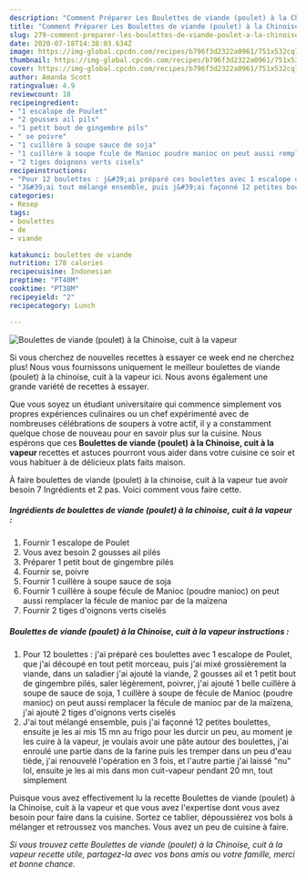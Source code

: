```yaml
---
description: "Comment Préparer Les Boulettes de viande (poulet) à la Chinoise, cuit à la vapeur"
title: "Comment Préparer Les Boulettes de viande (poulet) à la Chinoise, cuit à la vapeur"
slug: 279-comment-preparer-les-boulettes-de-viande-poulet-a-la-chinoise-cuit-a-la-vapeur
date: 2020-07-18T14:38:03.634Z
image: https://img-global.cpcdn.com/recipes/b796f3d2322a0961/751x532cq70/boulettes-de-viande-poulet-a-la-chinoise-cuit-a-la-vapeur-photo-principale-de-la-recette.jpg
thumbnail: https://img-global.cpcdn.com/recipes/b796f3d2322a0961/751x532cq70/boulettes-de-viande-poulet-a-la-chinoise-cuit-a-la-vapeur-photo-principale-de-la-recette.jpg
cover: https://img-global.cpcdn.com/recipes/b796f3d2322a0961/751x532cq70/boulettes-de-viande-poulet-a-la-chinoise-cuit-a-la-vapeur-photo-principale-de-la-recette.jpg
author: Amanda Scott
ratingvalue: 4.9
reviewcount: 10
recipeingredient:
- "1 escalope de Poulet"
- "2 gousses ail pils"
- "1 petit bout de gingembre pils"
- " se poivre"
- "1 cuillère à soupe sauce de soja"
- "1 cuillère à soupe fcule de Manioc poudre manioc on peut aussi remplacer la fcule de manioc par de la mazena"
- "2 tiges doignons verts cisels"
recipeinstructions:
- "Pour 12 boulettes : j&#39;ai préparé ces boulettes avec 1 escalope de Poulet, que j&#39;ai découpé en tout petit morceau, puis j&#39;ai mixé grossièrement la viande, dans un saladier j&#39;ai ajouté la viande, 2 gousses ail et 1 petit bout de gingembre pilés, saler légèrement, poivrer, j&#39;ai ajouté 1 belle cuillère à soupe de sauce de soja, 1 cuillère à soupe de fécule de Manioc (poudre manioc) on peut aussi remplacer la fécule de manioc par de la maïzena, j&#39;ai ajouté 2 tiges d&#39;oignons verts ciselés"
- "J&#39;ai tout mélangé ensemble, puis j&#39;ai façonné 12 petites boulettes, ensuite je les ai mis 15 mn au frigo pour les durcir un peu, au moment je les cuire à la vapeur, je voulais avoir une pâte autour des boulettes, j&#39;ai enroulé une partie dans de la farine puis les tremper dans un peu d&#39;eau tiède, j&#39;ai renouvelé l&#39;opération en 3 fois, et l&#39;autre partie j&#39;ai laissé &#34;nu&#34; lol, ensuite je les ai mis dans mon cuit-vapeur pendant 20 mn, tout simplement"
categories:
- Resep
tags:
- boulettes
- de
- viande

katakunci: boulettes de viande 
nutrition: 178 calories
recipecuisine: Indonesian
preptime: "PT40M"
cooktime: "PT38M"
recipeyield: "2"
recipecategory: Lunch

---
```



![Boulettes de viande (poulet) à la Chinoise, cuit à la vapeur](https://img-global.cpcdn.com/recipes/b796f3d2322a0961/751x532cq70/boulettes-de-viande-poulet-a-la-chinoise-cuit-a-la-vapeur-photo-principale-de-la-recette.jpg)

Si vous cherchez de nouvelles recettes à essayer ce week end ne cherchez plus! Nous vous fournissons uniquement le meilleur boulettes de viande (poulet) à la chinoise, cuit à la vapeur ici. Nous avons également une grande variété de recettes à essayer.

Que vous soyez un étudiant universitaire qui commence simplement vos propres expériences culinaires ou un chef expérimenté avec de nombreuses célébrations de soupers à votre actif, il y a constamment quelque chose de nouveau pour en savoir plus sur la cuisine. Nous espérons que ces <strong> Boulettes de viande (poulet) à la Chinoise, cuit à la vapeur </strong> recettes et astuces pourront vous aider dans votre cuisine ce soir et vous habituer à de délicieux plats faits maison.

<!--inarticleads1-->

À faire boulettes de viande (poulet) à la chinoise, cuit à la vapeur tue avoir besoin 7 Ingrédients et 2 pas. Voici comment vous faire cette.

##### Ingrédients de boulettes de viande (poulet) à la chinoise, cuit à la vapeur :

1. Fournir 1 escalope de Poulet
1. Vous avez besoin 2 gousses ail pilés
1. Préparer 1 petit bout de gingembre pilés
1. Fournir  se, poivre
1. Fournir 1 cuillère à soupe sauce de soja
1. Fournir 1 cuillère à soupe fécule de Manioc (poudre manioc) on peut aussi remplacer la fécule de manioc par de la maïzena
1. Fournir 2 tiges d&#39;oignons verts ciselés




<!--inarticleads2-->

##### Boulettes de viande (poulet) à la Chinoise, cuit à la vapeur instructions :

1. Pour 12 boulettes : j&#39;ai préparé ces boulettes avec 1 escalope de Poulet, que j&#39;ai découpé en tout petit morceau, puis j&#39;ai mixé grossièrement la viande, dans un saladier j&#39;ai ajouté la viande, 2 gousses ail et 1 petit bout de gingembre pilés, saler légèrement, poivrer, j&#39;ai ajouté 1 belle cuillère à soupe de sauce de soja, 1 cuillère à soupe de fécule de Manioc (poudre manioc) on peut aussi remplacer la fécule de manioc par de la maïzena, j&#39;ai ajouté 2 tiges d&#39;oignons verts ciselés
1. J&#39;ai tout mélangé ensemble, puis j&#39;ai façonné 12 petites boulettes, ensuite je les ai mis 15 mn au frigo pour les durcir un peu, au moment je les cuire à la vapeur, je voulais avoir une pâte autour des boulettes, j&#39;ai enroulé une partie dans de la farine puis les tremper dans un peu d&#39;eau tiède, j&#39;ai renouvelé l&#39;opération en 3 fois, et l&#39;autre partie j&#39;ai laissé &#34;nu&#34; lol, ensuite je les ai mis dans mon cuit-vapeur pendant 20 mn, tout simplement




<!--inarticleads1-->

<p>
Puisque vous avez effectivement lu la recette Boulettes de viande (poulet) à la Chinoise, cuit à la vapeur et que vous avez l'expertise dont vous avez besoin pour faire dans la cuisine. Sortez ce tablier, dépoussiérez vos bols à mélanger et retroussez vos manches. Vous avez un peu de cuisine à faire.
</p>

<p>
<i>Si vous trouvez cette Boulettes de viande (poulet) à la Chinoise, cuit à la vapeur recette utile, partagez-la avec vos bons amis ou votre famille, merci et bonne chance.</i>
</p>
